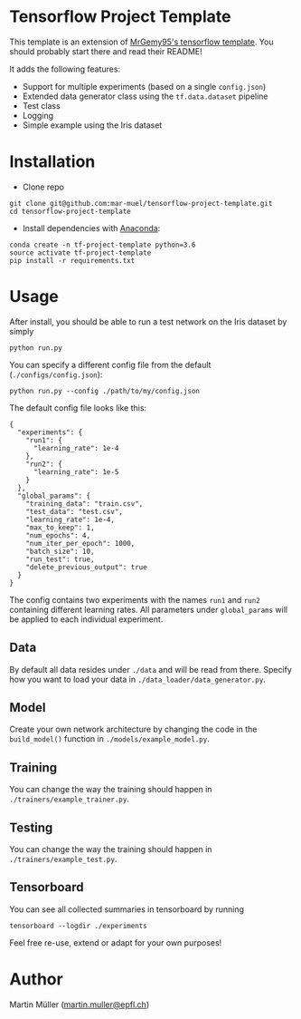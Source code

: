 # Tensorflow Project Template

This template is an extension of [MrGemy95's tensorflow template](https://github.com/MrGemy95/Tensorflow-Project-Template). You should probably start there and read their README!

It adds the following features:
* Support for multiple experiments (based on a single `config.json`)
* Extended data generator class using the `tf.data.dataset` pipeline
* Test class
* Logging
* Simple example using the Iris dataset


# Installation
* Clone repo
```
git clone git@github.com:mar-muel/tensorflow-project-template.git
cd tensorflow-project-template
```
* Install dependencies with [Anaconda](https://www.anaconda.com/download):
```
conda create -n tf-project-template python=3.6
source activate tf-project-template
pip install -r requirements.txt
```

# Usage
After install, you should be able to run a test network on the Iris dataset by simply
```
python run.py
```
You can specify a different config file from the default (`./configs/config.json`):
```
python run.py --config ./path/to/my/config.json
```
The default config file looks like this:
```
{
  "experiments": {
    "run1": {
      "learning_rate": 1e-4
    },
    "run2": {
      "learning_rate": 1e-5
    }
  },
  "global_params": {
    "training_data": "train.csv",
    "test_data": "test.csv",
    "learning_rate": 1e-4,
    "max_to_keep": 1,
    "num_epochs": 4,
    "num_iter_per_epoch": 1000,
    "batch_size": 10,
    "run_test": true,
    "delete_previous_output": true
  }
}
```
The config contains two experiments with the names `run1` and `run2` containing different learning rates. All parameters under `global_params` will be applied to each individual experiment.
## Data
By default all data resides under `./data` and will be read from there. Specify how you want to load your data in `./data_loader/data_generator.py`. 

## Model
Create your own network architecture by changing the code in the `build_model()` function in `./models/example_model.py`.

## Training
You can change the way the training should happen in `./trainers/example_trainer.py`.

## Testing
You can change the way the training should happen in `./trainers/example_test.py`.

## Tensorboard
You can see all collected summaries in tensorboard by running
```
tensorboard --logdir ./experiments
```

Feel free re-use, extend or adapt for your own purposes!

# Author
Martin Müller (martin.muller@epfl.ch)
